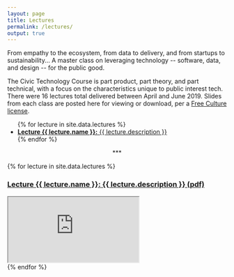 ```yaml
---
layout: page
title: Lectures
permalink: /lectures/
output: true
---
```

<p>
	From empathy to the ecosystem, from data to delivery, and from startups to sustainability... A master class on leveraging technology -- software, data, and design -- for the public good.
</p>
<p>
	The Civic Technology Course is part product, part theory, and part technical, with a focus on the characteristics unique to public interest tech. There were 16 lectures total delivered between April and June 2019. Slides from each class are posted here for viewing or download, per a <a href="http://creativecommons.org/licenses/by-sa/4.0/">Free Culture license</a>. 
</p>

<ul>
	{% for lecture in site.data.lectures %}
	<li>
		<a href="#{{ lecture.name }}" >
			<strong>Lecture {{ lecture.name }}:</strong> 	{{ lecture.description }}
		</a>
	</li>
	{% endfor %}
</ul>

<p style="text-align: center">
 ***	
	
</p>

{% for lecture in site.data.lectures %}
<h3>
    <a name="{{ lecture.name }}" id="{{ lecture.name }}" href="https://drive.google.com/uc?id={{ lecture.id }}&export=download" >
        <strong>Lecture {{ lecture.name }}:</strong> 	{{ lecture.description }} (pdf)
    </a>
</h3>
<div class="resp-container">
   <iframe class="resp-iframe" 
   src="https://drive.google.com/file/d/{{ lecture.id }}/preview"></iframe>
</div>
{% endfor %}


<p> 
	
</p>
